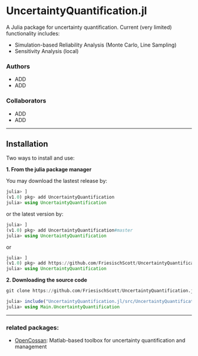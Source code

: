 # UncertaintyQuantification.jl


A Julia package for uncertainty quantification. Current (very limited) functionality includes:

 * Simulation-based Reliability Analysis (Monte Carlo, Line Sampling)
 * Sensitivity Analysis (local)



### Authors

* ADD
* ADD

### Collaborators

* ADD
* ADD


---

Installation
---
Two ways to install and use:

**1. From the julia package manager**

You may download the lastest release by:
```julia
julia> ]
(v1.0) pkg> add UncertaintyQuantification
julia> using UncertaintyQuantification
```

or the latest version by:

```julia
julia> ]
(v1.0) pkg> add UncertaintyQuantification#master
julia> using UncertaintyQuantification
```

or

```julia
julia> ]
(v1.0) pkg> add https://github.com/FriesischScott/UncertaintyQuantification.jl
julia> using UncertaintyQuantification
```

**2. Downloading the source code**
```julia
git clone https://github.com/FriesischScott/UncertaintyQuantification.jl

julia> include("UncertaintyQuantification.jl/src/UncertaintyQuantification.jl")
julia> using Main.UncertaintyQuantification
```

---

### related packages:
* [OpenCossan](https://github.com/cossan-working-group/OpenCossan): Matlab-based toolbox for uncertainty quantification and management